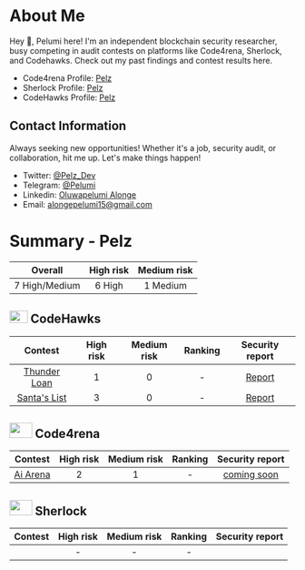 # About Me

Hey 👋, Pelumi here! I'm an independent blockchain security researcher, busy competing in audit contests on platforms like Code4rena, Sherlock, and Codehawks. Check out my past findings and contest results here.

- Code4rena Profile: [Pelz](https://code4rena.com/@Pelz)
- Sherlock Profile: [Pelz](https://audits.sherlock.xyz/watson/Pelz)
- CodeHawks Profile: [Pelz](https://www.codehawks.com/profile/clokuwofs000yih08n1oqrf6d)

## Contact Information

Always seeking new opportunities! Whether it's a job, security audit, or collaboration, hit me up. Let's make things happen!

- Twitter: [@Pelz_Dev](https://twitter.com/Pelz_Dev)
- Telegram: [@Pelumi](https://t.me/Pelumi_Al)
- Linkedin: [Oluwapelumi Alonge](https://www.linkedin.com/in/oluwapelumi-alonge-659911251/)
- Email: [alongepelumi15@gmail.com](alongepelumi15@gmail.com)

# Summary - Pelz

|    Overall    | High risk | Medium risk |
| :-----------: | :-------: | :---------: |
| 7 High/Medium |  6 High   |  1 Medium   |

## <img src="https://res.cloudinary.com/droqoz7lg/image/upload/v1689080263/snhkgvtsidryjdtx0pce.png" width=32 height=22> CodeHawks

|                                   Contest                                    | High risk | Medium risk | Ranking |                                              Security report                                               |
| :--------------------------------------------------------------------------: | :-------: | :---------: | :-----: | :--------------------------------------------------------------------------------------------------------: |
| [Thunder Loan](https://www.codehawks.com/contests/clocopz26004rkx08q1n61wnz) |     1     |      0      |    -    | [Report](https://github.com/DevPelz/Portfolio/blob/main/CodeHawks/Pelz-First-Flight-%233_-Thunder-Loan.md) |
| [Santa's List](https://www.codehawks.com/contests/clpba0ama0001ywpabex01hrp) |     3     |      0      |    -    | [Report](https://github.com/DevPelz/Portfolio/blob/main/CodeHawks/Pelz-First-Flight-%235_-Santa's-List.md) |

## <img src="https://code4rena.com/images/c4-logo-icon.svg" width=40 height=27> Code4rena

|                            Contest                            | High risk | Medium risk | Ranking | Security report |
| :-----------------------------------------------------------: | :-------: | :---------: | :-----: | :-------------: |
| [Ai Arena](https://code4rena.com/audits/2024-02-ai-arena#top) |     2     |      1      |    -    | [coming soon]() |

## <img src="https://audits.sherlock.xyz/_next/static/media/sherlock_logo.bf519c9e.svg" width=40 height=27> Sherlock

| Contest | High risk | Medium risk | Ranking | Security report |
| :-----: | :-------: | :---------: | :-----: | :-------------: |
|         |     -     |      -      |    -    |                 |
